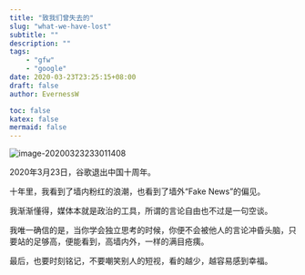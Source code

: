 ```yaml
---
title: "致我们曾失去的"
slug: "what-we-have-lost"
subtitle: ""
description: ""
tags:
    - "gfw"
    - "google"
date: 2020-03-23T23:25:15+08:00
draft: false
author: EvernessW

toc: false
katex: false
mermaid: false
---
```


![image-20200323233011408](https://img.ioyoi.me/20200414130942.webp)

2020年3月23日，谷歌退出中国十周年。

十年里，我看到了墙内粉红的浪潮，也看到了墙外“Fake News”的偏见。

我渐渐懂得，媒体本就是政治的工具，所谓的言论自由也不过是一句空谈。

我唯一确信的是，当你学会独立思考的时候，你便不会被他人的言论冲昏头脑，只要站的足够高，便能看到，高墙内外，一样的满目疮痍。

最后，也要时刻铭记，不要嘲笑别人的短视，看的越少，越容易感到幸福。

